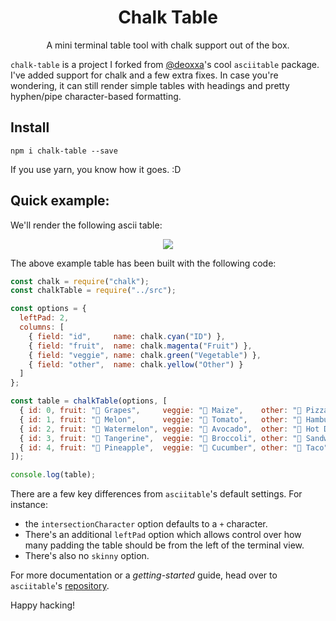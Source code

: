 <h1 align="center">Chalk Table</h1>

<p align="center">A mini terminal table tool with chalk support out of the box.</p>

`chalk-table` is a project I forked from [@deoxxa](http://github.com/deoxxa)'s cool `asciitable` package. I've added support for chalk and a few extra fixes. In case you're wondering, it can still render simple tables with headings and pretty hyphen/pipe character-based formatting.

## Install

```shell
npm i chalk-table --save
```

If you use yarn, you know how it goes. :D

## Quick example:

We'll render the following ascii table:

<p align="center">
  <img src="https://raw.githubusercontent.com/bukharim96/chalk-table/master/resources/screenshot.png">
</p>

The above example table has been built with the following code:

```javascript
const chalk = require("chalk");
const chalkTable = require("../src");

const options = {
  leftPad: 2,
  columns: [
    { field: "id",     name: chalk.cyan("ID") },
    { field: "fruit",  name: chalk.magenta("Fruit") },
    { field: "veggie", name: chalk.green("Vegetable") },
    { field: "other",  name: chalk.yellow("Other") }
  ]
};

const table = chalkTable(options, [
  { id: 0, fruit: "🍇 Grapes",     veggie: "🌽 Maize",    other: "🍕 Pizza" },
  { id: 1, fruit: "🍈 Melon",      veggie: "🍅 Tomato",   other: "🍔 Hamburger" },
  { id: 2, fruit: "🍉 Watermelon", veggie: "🥑 Avocado",  other: "🌭 Hot Dog" },
  { id: 3, fruit: "🍊 Tangerine",  veggie: "🥦 Broccoli", other: "🥪 Sandwich" },
  { id: 4, fruit: "🍍 Pineapple",  veggie: "🥒 Cucumber", other: "🌮 Taco" }
]);

console.log(table);
```

There are a few key differences from `asciitable`'s default settings. For instance:
 -  the `intersectionCharacter` option defaults to a `+` character.
 - There's an additional `leftPad` option which allows control over how many padding the table should be from the left of the terminal view.
- There's also no `skinny` option.

For more documentation or a _getting-started_ guide, head over to `asciitable`'s [repository](https://github.com/deoxxa/asciitable).

Happy hacking!
